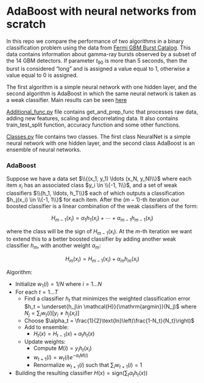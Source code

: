 # AdaBoost with neural networks from scratch
In this repo we compare the performance of two algorithms in a binary classification problem using the data from [Fermi GBM Burst Catalog](https://heasarc.gsfc.nasa.gov/w3browse/fermi/fermigbrst.html). This data contains information about gamma-ray bursts observed by a subset of the 14 GBM detectors. If parameter $t_{90}$ is more than 5 seconds, then the burst is considered “long” and is assigned a value equal to 1, otherwise a value equal to 0 is assigned.

The first algorithm is a simple neural network with one hidden layer, and the second algorithm is AdaBoost in which the same neural network is taken as a weak classifier. Main results can be seen [here](https://github.com/AgafonovGrigory/AdaBoost-with-neural-networks/blob/main/main.ipynb)

[Additional_func.py](https://github.com/AgafonovGrigory/AdaBoost-with-neural-networks/blob/main/additional_func.py) file contains get_and_prep_func that processes raw data, adding new features, scaling and decorrelating data. It also contains train_test_split function, accuracy function and some other functions.

[Classes.py](https://github.com/AgafonovGrigory/AdaBoost-with-neural-networks/blob/main/classes.py) file contains two classes. The first class NeuralNet is a simple neural network with one hidden layer, and the second class AdaBoost is an ensemble of neural networks.
### AdaBoost
Suppose we have a data set $\\{(x_1, y_1) \ldots (x_N, y_N)\\}$ where each item $x_i$ has an associated class $y_i \in \\{-1, 1\\}$, and a set of weak classifiers $\\{h_1, \ldots, h_T\\}$ each of which outputs a classification $h_j(x_i) \in \\{-1, 1\\}$ for each item. After the $(m-1)$-th iteration our boosted classifier is a linear combination of the weak classifiers of the form:
```math
\begin{equation}
H_{m-1}(x_i) = \alpha_1h_1(x_i) + \cdots + \alpha_{m-1}h_{m-1}(x_i)
\end{equation}
```
where the class will be the sign of $H_{m-1}(x_i)$. At the $m$-th iteration we want to extend this to a better boosted classifier by adding another weak classifier $h_m$, with another weight $\alpha_m$:
```math
\begin{equation}
H_{m}(x_i) = H_{m-1}(x_i) + \alpha_{m}h_{m}(x_i)
\end{equation}
```
Algorithm:
- Initialize $w_1(i)=1/N$ where $i=1\ldots N$
- For each $t = 1\ldots T$
  + Find a classifier $h_t$ that minimizes the weighted classification error $h_t = \underset{h_j\in \mathcal{H}}{\mathrm{argmin}}(N_j)$ where $N_j = \sum_{i} w_{t}(i)[y_i \neq h_{j}(x_{i})]$
  + Choose $\alpha_t = \frac{1}{2}\text{ln}\left(\frac{1-N_t}{N_t}\right)$
  + Add to ensemble:
    - $H_t(x) = H_{t-1}(x) + \alpha_th_t(x)$
  + Update weights:
    - Compute $M(i) = y_ih_t(x_i)$
    - $w_{t+1}(i) = w_{t}(i)e^{-\alpha_tM(i)}$
    - Renormalize $w_{t+1}(i)$ such that $\sum_{i}w_{t+1}(i) = 1$
- Building the resulting classifier $H(x) = \text{sign}(\sum_{t}\alpha_th_t(x))$

